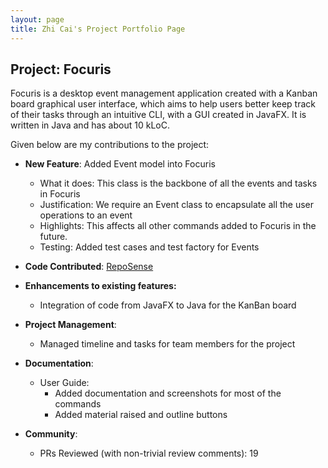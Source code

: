 ```yaml
---
layout: page
title: Zhi Cai's Project Portfolio Page
---
```


## Project: Focuris

Focuris is a desktop event management application created with a Kanban board graphical user interface, which aims to help users better keep track of their tasks through an intuitive CLI, with a GUI created in JavaFX. It is written in Java and has about 10 kLoC.

Given below are my contributions to the project:

- **New Feature**: Added Event model into Focuris

  - What it does: This class is the backbone of all the events and tasks in Focuris
  - Justification: We require an Event class to encapsulate all the user operations to an event
  - Highlights: This affects all other commands added to Focuris in the future.
  - Testing: Added test cases and test factory for Events

- **Code Contributed**: [RepoSense](https://nus-cs2103-ay2021s2.github.io/tp-dashboard/?search=nhzaci&sort=groupTitle&sortWithin=title&timeframe=commit&mergegroup=&groupSelect=groupByRepos&breakdown=true&checkedFileTypes=docs~functional-code~test-code~other&since=2021-02-19&tabOpen=true&tabType=authorship&tabAuthor=nhzaci&tabRepo=AY2021S2-CS2103T-W15-4%2Ftp%5Bmaster%5D&authorshipIsMergeGroup=false&authorshipFileTypes=docs~functional-code~test-code~other&authorshipIsBinaryFileTypeChecked=false)

- **Enhancements to existing features:**

  - Integration of code from JavaFX to Java for the KanBan board

- **Project Management**:

  - Managed timeline and tasks for team members for the project

- **Documentation**:

  - User Guide:
    - Added documentation and screenshots for most of the commands
    - Added material raised and outline buttons

- **Community**:
  
  - PRs Reviewed (with non-trivial review comments): 19
